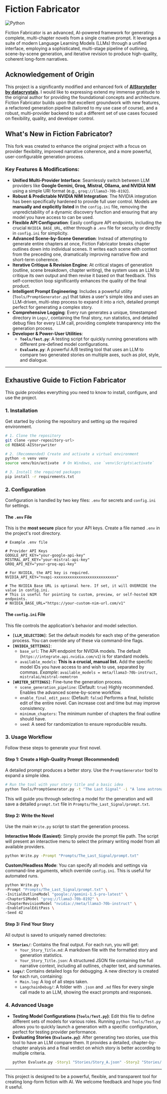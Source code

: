 # Fiction Fabricator

![Python](https://img.shields.io/badge/python-3.10+-blue.svg)

Fiction Fabricator is an advanced, AI-powered framework for generating complete, multi-chapter novels from a single creative prompt. It leverages a suite of modern Language Learning Models (LLMs) through a unified interface, employing a sophisticated, multi-stage pipeline of outlining, scene-by-scene generation, and iterative revision to produce high-quality, coherent long-form narratives.

## Acknowledgement of Origin

This project is a significantly modified and enhanced fork of **[AIStoryteller by datacrystals](https://github.com/datacrystals/AIStoryteller)**. I would like to expressing extend my immense gratitude to the original author for providing the foundational concepts and architecture. Fiction Fabricator builds upon that excellent groundwork with new features, a refactored generation pipeline (tailored to my use case of course), and a robust, multi-provider backend to suit a different set of use cases focused on flexibility, quality, and developer control.

## What's New in Fiction Fabricator?

This fork was created to enhance the original project with a focus on provider flexibility, improved narrative coherence, and a more powerful, user-configurable generation process.

### Key Features & Modifications:

- **Unified Multi-Provider Interface**: Seamlessly switch between LLM providers like **Google Gemini, Groq, Mistral, Ollama, and NVIDIA NIM** using a simple URI format (e.g., `groq://llama3-70b-8192`).
- **Robust & Predictable NVIDIA NIM Integration**: The NVIDIA integration has been specifically hardened to provide full user control. Models are **manually and explicitly listed** in the `config.ini` file, removing the unpredictability of a dynamic discovery function and ensuring that any model you have access to can be used.
- **Flexible API Configuration**: Easily configure API endpoints, including the crucial `NVIDIA_BASE_URL`, either through a `.env` file for security or directly in `config.ini` for simplicity.
- **Advanced Scene-by-Scene Generation**: Instead of attempting to generate entire chapters at once, Fiction Fabricator breaks chapter outlines down into individual scenes. It writes each scene with context from the preceding one, dramatically improving narrative flow and short-term coherence.
- **Iterative Critique & Revision Engine**: At critical stages of generation (outline, scene breakdown, chapter writing), the system uses an LLM to critique its own output and then revise it based on that feedback. This self-correction loop significantly enhances the quality of the final product.
- **Intelligent Prompt Engineering**: Includes a powerful utility (`Tools/PromptGenerator.py`) that takes a user's simple idea and uses an LLM-driven, multi-step process to expand it into a rich, detailed prompt perfect for generating a complex story.
- **Comprehensive Logging**: Every run generates a unique, timestamped directory in `Logs/`, containing the final story, run statistics, and detailed debug files for every LLM call, providing complete transparency into the generation process.
- **Developer & Power-User Utilities**:
  - **`Tools/Test.py`**: A testing script for quickly running generations with different pre-defined model configurations.
  - **`Evaluate.py`**: A powerful A/B testing tool that uses an LLM to compare two generated stories on multiple axes, such as plot, style, and dialogue.

---

## Exhaustive Guide to Fiction Fabricator

This guide provides everything you need to know to install, configure, and use the project.

### 1. Installation

Get started by cloning the repository and setting up the required environment.

```bash
# 1. Clone the repository
git clone <your-repository-url>
cd REBASE-AIStorywriter

# 2. (Recommended) Create and activate a virtual environment
python -m venv venv
source venv/bin/activate  # On Windows, use `venv\Scripts\activate`

# 3. Install the required packages
pip install -r requirements.txt
```

### 2. Configuration

Configuration is handled by two key files: `.env` for secrets and `config.ini` for settings.

#### The `.env` File

This is the **most secure** place for your API keys. Create a file named `.env` in the project's root directory.

```
# Example .env file

# Provider API Keys
GOOGLE_API_KEY="your-google-api-key"
MISTRAL_API_KEY="your-mistral-api-key"
GROQ_API_KEY="your-groq-api-key"

# For NVIDIA, the API key is required.
NVIDIA_API_KEY="nvapi-xxxxxxxxxxxxxxxxxxxxxxxxxxxx"

# The NVIDIA Base URL is optional here. If set, it will OVERRIDE the value in config.ini.
# This is useful for pointing to custom, preview, or self-hosted NIM endpoints.
# NVIDIA_BASE_URL="https://your-custom-nim-url.com/v1"
```

#### The `config.ini` File

This file controls the application's behavior and model selection.

- **`[LLM_SELECTION]`**: Set the default models for each step of the generation process. You can override any of these via command-line flags.
- **`[NVIDIA_SETTINGS]`**:
  - `base_url`: The API endpoint for NVIDIA models. The default (`https://integrate.api.nvidia.com/v1`) is for standard models.
  - `available_models`: **This is a crucial, manual list.** Add the specific model IDs you have access to and wish to use, separated by commas.
    _Example_: `available_models = meta/llama3-70b-instruct, mistralai/mistral-nemotron`
- **`[WRITER_SETTINGS]`**: Fine-tune the generation process.
  - `scene_generation_pipeline`: (Default: `true`) Highly recommended. Enables the advanced scene-by-scene workflow.
  - `enable_final_edit_pass`: (Default: `false`) Performs a final, holistic edit of the entire novel. Can increase cost and time but may improve consistency.
  - `minimum_chapters`: The minimum number of chapters the final outline should have.
  - `seed`: A seed for randomization to ensure reproducible results.

### 3. Usage Workflow

Follow these steps to generate your first novel.

#### Step 1: Create a High-Quality Prompt (Recommended)

A detailed prompt produces a better story. Use the `PromptGenerator` tool to expand a simple idea.

```bash
# Run the tool with your story title and a basic idea
python Tools/PromptGenerator.py -t "The Last Signal" -i "A lone astronaut on Mars discovers a strange, repeating signal from a polar ice cap, but her mission command on Earth insists it's just a malfunction."
```

This will guide you through selecting a model for the generation and will save a detailed `prompt.txt` file in `Prompts/The_Last_Signal/prompt.txt`.

#### Step 2: Write the Novel

Use the main `Write.py` script to start the generation process.

**Interactive Mode (Easiest)**:
Simply provide the prompt file path. The script will present an interactive menu to select the primary writing model from all available providers.

```bash
python Write.py -Prompt "Prompts/The_Last_Signal/prompt.txt"
```

**Custom/Headless Mode**:
You can specify all models and settings via command-line arguments, which override `config.ini`. This is useful for automated runs.

```bash
python Write.py \
-Prompt "Prompts/The_Last_Signal/prompt.txt" \
-InitialOutlineModel "google://gemini-1.5-pro-latest" \
-ChapterS1Model "groq://llama3-70b-8192" \
-ChapterRevisionModel "nvidia://meta/llama3-70b-instruct" \
-EnableFinalEditPass \
-Seed 42
```

#### Step 3: Find Your Story

All output is saved to uniquely named directories:

- **`Stories/`**: Contains the final output. For each run, you will get:
  - `Your_Story_Title.md`: A markdown file with the formatted story and generation statistics.
  - `Your_Story_Title.json`: A structured JSON file containing the full narrative context, including all outlines, chapter text, and summaries.
- **`Logs/`**: Contains detailed logs for debugging. A new directory is created for each run, containing:
  - `Main.log`: A log of all steps taken.
  - `LangchainDebug/`: A folder with `.json` and `.md` files for every single call made to an LLM, showing the exact prompts and responses.

### 4. Advanced Usage

- **Testing Model Configurations (`Tools/Test.py`)**: Edit this file to define different sets of models for various roles. Running `python Tools/Test.py` allows you to quickly launch a generation with a specific configuration, perfect for testing provider performance.
- **Evaluating Stories (`Evaluate.py`)**: After generating two stories, use this tool to have an LLM compare them. It provides a detailed, chapter-by-chapter analysis and a final verdict on which story is better according to multiple criteria.
  ```bash
  python Evaluate.py -Story1 "Stories/Story_A.json" -Story2 "Stories/Story_B.json" -Output "Comparison_Report.md"
  ```

---

This project is designed to be a powerful, flexible, and transparent tool for creating long-form fiction with AI. We welcome feedback and hope you find it useful.
